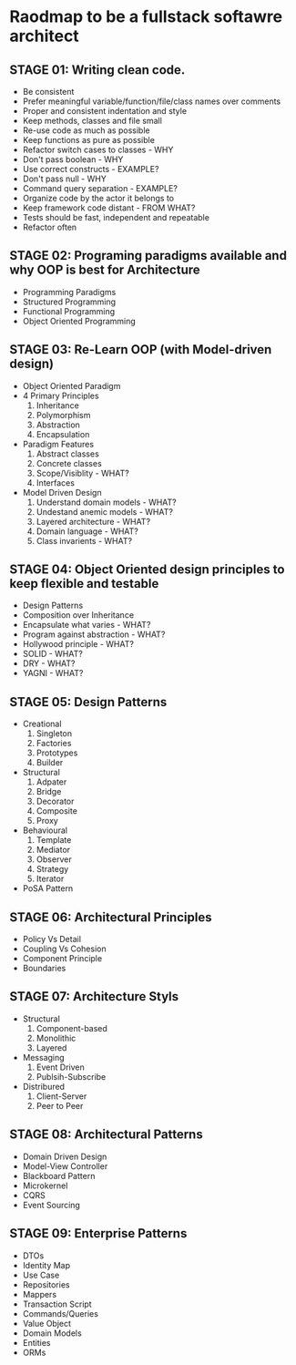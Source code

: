 # Raodmap to be a fullstack softawre architect

## STAGE 01: Writing clean code.
- Be consistent
- Prefer meaningful variable/function/file/class names over comments
- Proper and consistent indentation and style
- Keep methods, classes and file small
- Re-use code as much as possible
- Keep functions as pure as possible
- Refactor switch cases to classes - WHY
- Don't pass boolean - WHY
- Use correct constructs - EXAMPLE?
- Don't pass null - WHY
- Command query separation - EXAMPLE?
- Organize code by the actor it belongs to
- Keep framework code distant - FROM WHAT?
- Tests should be fast, independent and repeatable
- Refactor often

## STAGE 02: Programing paradigms available and why OOP is best for Architecture
- Programming Paradigms
- Structured Programming
- Functional Programming
- Object Oriented Programming

## STAGE 03: Re-Learn OOP (with Model-driven design)
- Object Oriented Paradigm
- 4 Primary Principles
  1. Inheritance
  2. Polymorphism
  3. Abstraction
  4. Encapsulation
- Paradigm Features
  1. Abstract classes
  2. Concrete classes
  3. Scope/Visiblity - WHAT?
  4. Interfaces
- Model Driven Design
  1. Understand domain models - WHAT?
  2. Undestand anemic models - WHAT?
  3. Layered architecture - WHAT?
  4. Domain language - WHAT?
  5. Class invarients - WHAT?

## STAGE 04: Object Oriented design principles to keep flexible and testable
- Design Patterns
- Composition over Inheritance
- Encapsulate what varies - WHAT?
- Program against abstraction - WHAT?
- Hollywood principle - WHAT?
- SOLID - WHAT?
- DRY - WHAT?
- YAGNI - WHAT?

## STAGE 05: Design Patterns
- Creational
  1. Singleton
  2. Factories
  3. Prototypes
  4. Builder
- Structural
  1. Adpater
  2. Bridge
  3. Decorator
  4. Composite
  5. Proxy
- Behavioural
  1. Template
  2. Mediator
  3. Observer
  4. Strategy
  5. Iterator
- PoSA Pattern

## STAGE 06: Architectural Principles
- Policy Vs Detail
- Coupling Vs Cohesion
- Component Principle
- Boundaries

## STAGE 07: Architecture Styls
- Structural
  1. Component-based
  2. Monolithic
  3. Layered
- Messaging
  1. Event Driven
  2. Publsih-Subscribe
- Distribured
  1. Client-Server
  2. Peer to Peer

## STAGE 08: Architectural Patterns
- Domain Driven Design
- Model-View Controller
- Blackboard Pattern
- Microkernel
- CQRS
- Event Sourcing

## STAGE 09: Enterprise Patterns
- DTOs
- Identity Map
- Use Case
- Repositories
- Mappers
- Transaction Script
- Commands/Queries
- Value Object
- Domain Models
- Entities
- ORMs